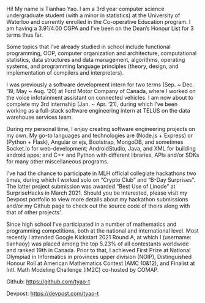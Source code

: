 Hi! My name is Tianhao Yao. I am a 3rd year computer science undergraduate student (with a minor in statistics) at the University of Waterloo and currently enrolled in the Co-operative Education program. I am having a 3.91/4.00 CGPA and I’ve been on the Dean’s Honour List for 3 terms thus far.

Some topics that I’ve already studied in school include functional programming, OOP, computer organization and architecture, computational statistics, data structures and data management, algorithms, operating systems, and programming language principles (theory, design, and implementation of compilers and interpreters).

I was previously a software development intern for two terms (Sep. ~ Dec. ‘19, May ~ Aug. ‘20) at Ford Motor Company of Canada, where I worked on the voice infotainment assistant on connected vehicles. I am now about to complete my 3rd internship (Jan. ~ Apr. ‘21), during which I’ve been working as a full-stack software engineering intern at TELUS on the data warehouse services team.

During my personal time, I enjoy creating software engineering projects on my own. My go-to languages and technologies are (Node.js + Express) or (Python + Flask), Angular or ejs, Bootstrap, MongoDB, and sometimes Socket.io for web-development; AndroidStudio, Java, and XML for building android apps; and C++ and Python with different libraries, APIs and/or SDKs for many other miscellaneous programs.

I’ve had the chance to participate in MLH official collegiate hackathons two times, during which I worked solo on “Crypto Club” and “B-Day Surprises”. The latter project submission was awarded “Best Use of Linode” at SurpriseHacks in March 2021. Should you be interested, please visit my Devpost portfolio to view more details about my hackathon submissions and/or my Github page to check out the source code of theirs along with that of other projects’.

Since high school I’ve participated in a number of mathematics and programming competitions, both at the national and international level. Most recently I attended Google Kickstart 2021 Round A, at which I (username: tianhaoy) was placed among the top 5.23% of all contestants worldwide and ranked 19th in Canada. Prior to that, I achieved First Prize at National Olympiad in Informatics in provinces upper division (NOIP), Distinguished Honour Roll at American Mathematics Contest (AMC 10&12), and Finalist at Intl. Math Modeling Challenge (IM2C) co-hosted by COMAP.

Github: https://github.com/tyao-t

Devpost: https://devpost.com/tyao-t

